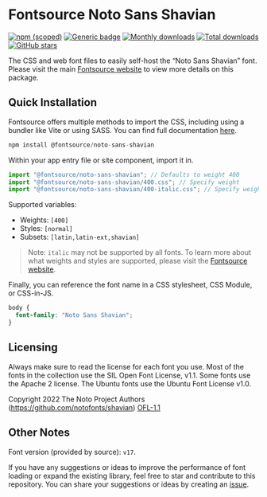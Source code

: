 # Fontsource Noto Sans Shavian

[![npm (scoped)](https://img.shields.io/npm/v/@fontsource/noto-sans-shavian?color=brightgreen)](https://www.npmjs.com/package/@fontsource/noto-sans-shavian) [![Generic badge](https://img.shields.io/badge/fontsource-passing-brightgreen)](https://github.com/fontsource/fontsource) [![Monthly downloads](https://badgen.net/npm/dm/@fontsource/noto-sans-shavian)](https://github.com/fontsource/fontsource) [![Total downloads](https://badgen.net/npm/dt/@fontsource/noto-sans-shavian)](https://github.com/fontsource/fontsource) [![GitHub stars](https://img.shields.io/github/stars/fontsource/fontsource.svg?style=social&label=Star)](https://github.com/fontsource/fontsource/stargazers)

The CSS and web font files to easily self-host the “Noto Sans Shavian” font. Please visit the main [Fontsource website](https://fontsource.org/fonts/noto-sans-shavian) to view more details on this package.

## Quick Installation

Fontsource offers multiple methods to import the CSS, including using a bundler like Vite or using SASS. You can find full documentation [here](https://fontsource.org/docs/getting-started/introduction).

```javascript
npm install @fontsource/noto-sans-shavian
```

Within your app entry file or site component, import it in.

```javascript
import "@fontsource/noto-sans-shavian"; // Defaults to weight 400
import "@fontsource/noto-sans-shavian/400.css"; // Specify weight
import "@fontsource/noto-sans-shavian/400-italic.css"; // Specify weight and style
```

Supported variables:
- Weights: `[400]`
- Styles: `[normal]`
- Subsets: `[latin,latin-ext,shavian]`

> Note: `italic` may not be supported by all fonts. To learn more about what weights and styles are supported, please visit the [Fontsource website](https://fontsource.org/fonts/noto-sans-shavian).

Finally, you can reference the font name in a CSS stylesheet, CSS Module, or CSS-in-JS.

```css
body {
  font-family: "Noto Sans Shavian";
}
```

## Licensing
Always make sure to read the license for each font you use. Most of the fonts in the collection use the SIL Open Font License, v1.1. Some fonts use the Apache 2 license. The Ubuntu fonts use the Ubuntu Font License v1.0.

Copyright 2022 The Noto Project Authors (https://github.com/notofonts/shavian)
[OFL-1.1](http://scripts.sil.org/OFL)

## Other Notes
Font version (provided by source): `v17`.

If you have any suggestions or ideas to improve the performance of font loading or expand the existing library, feel free to star and contribute to this repository. You can share your suggestions or ideas by creating an [issue](https://github.com/fontsource/fontsource/issues).